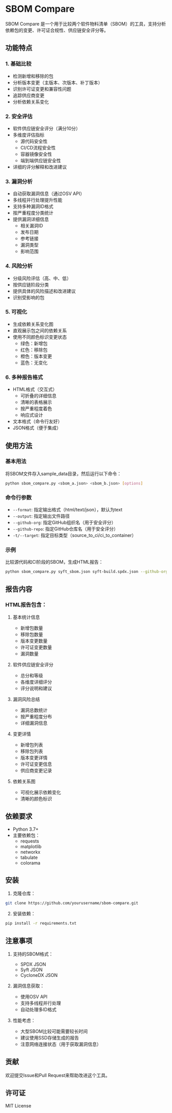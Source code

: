 # SBOM Compare

SBOM Compare 是一个用于比较两个软件物料清单（SBOM）的工具，支持分析依赖包的变更、许可证合规性、供应链安全评分等。

## 功能特点

### 1. 基础比较
- 检测新增和移除的包
- 分析版本变更（主版本、次版本、补丁版本）
- 识别许可证变更和兼容性问题
- 追踪供应商变更
- 分析依赖关系变化

### 2. 安全评估
- 软件供应链安全评分（满分10分）
- 多维度评估指标
  - 源代码安全性
  - CI/CD流程安全性
  - 容器镜像安全性
  - 端到端供应链安全性
- 详细的评分解释和改进建议

### 3. 漏洞分析
- 自动获取漏洞信息（通过OSV API）
- 多线程并行处理提升性能
- 支持多种漏洞ID格式
- 按严重程度分类统计
- 提供漏洞详细信息
  - 相关漏洞ID
  - 发布日期
  - 参考链接
  - 漏洞类型
  - 影响范围

### 4. 风险分析
- 分级风险评估（高、中、低）
- 按供应链阶段分类
- 提供具体的风险描述和改进建议
- 识别受影响的包

### 5. 可视化
- 生成依赖关系变化图
- 直观展示包之间的依赖关系
- 使用不同颜色标识变更状态
  - 绿色：新增包
  - 红色：移除包
  - 橙色：版本变更
  - 蓝色：无变化

### 6. 多种报告格式
- HTML格式（交互式）
  - 可折叠的详细信息
  - 清晰的表格展示
  - 按严重程度着色
  - 响应式设计
- 文本格式（命令行友好）
- JSON格式（便于集成）

## 使用方法

### 基本用法

将SBOM文件存入sample_data目录，然后运行以下命令：

```bash
python sbom_compare.py <sbom_a.json> <sbom_b.json> [options]
```

### 命令行参数

- `--format`: 指定输出格式（html/text/json），默认为text
- `--output`: 指定输出文件路径
- `--github-org`: 指定GitHub组织名（用于安全评分）
- `--github-repo`: 指定GitHub仓库名（用于安全评分）
- `-t/--target`: 指定目标类型（source_to_ci/ci_to_container）

### 示例

比较源代码和CI阶段的SBOM，生成HTML报告：
```bash
python sbom_compare.py syft_sbom.json syft-build.spdx.json --github-org myorg --github-repo myrepo -t source_to_ci --format html
```

## 报告内容

### HTML报告包含：
1. 基本统计信息
   - 新增包数量
   - 移除包数量
   - 版本变更数量
   - 许可证变更数量
   - 漏洞数量

2. 软件供应链安全评分
   - 总分和等级
   - 各维度详细评分
   - 评分说明和建议

3. 漏洞风险总结
   - 漏洞总数统计
   - 按严重程度分布
   - 详细漏洞信息

4. 变更详情
   - 新增包列表
   - 移除包列表
   - 版本变更详情
   - 许可证变更信息
   - 供应商变更记录

5. 依赖关系图
   - 可视化展示依赖变化
   - 清晰的颜色标识

## 依赖要求

- Python 3.7+
- 主要依赖包：
  - requests
  - matplotlib
  - networkx
  - tabulate
  - colorama

## 安装

1. 克隆仓库：
```bash
git clone https://github.com/yourusername/sbom-compare.git
```

2. 安装依赖：
```bash
pip install -r requirements.txt
```

## 注意事项

1. 支持的SBOM格式：
   - SPDX JSON
   - Syft JSON
   - CycloneDX JSON

2. 漏洞信息获取：
   - 使用OSV API
   - 支持多线程并行处理
   - 自动处理多ID格式

3. 性能考虑：
   - 大型SBOM比较可能需要较长时间
   - 建议使用SSD存储生成的报告
   - 注意网络连接状态（用于获取漏洞信息）

## 贡献

欢迎提交Issue和Pull Request来帮助改进这个工具。

## 许可证

MIT License 